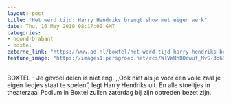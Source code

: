 ```yaml
---
layout: post
title: "Het werd tijd: Harry Hendriks brengt show met eigen werk"
date: Thu, 16 May 2019 08:17:00 GMT
categories: 
- noord-brabant 
- boxtel 
externe_link: "https://www.ad.nl/boxtel/het-werd-tijd-harry-hendriks-brengt-show-met-eigen-werk~aa4307e6/"
feature_image: "https://images1.persgroep.net/rcs/WlVWHhBOcwuf_MvS-3o69acQmYc/diocontent/148436829/_fitwidth/400/?appId=21791a8992982cd8da851550a453bd7f&quality=0.7"
---
```


BOXTEL - Je gevoel delen is niet eng. ,,Ook niet als je voor een volle zaal je eigen liedjes staat te spelen”, legt Harry Hendriks uit. En alle stoeltjes in theaterzaal Podium in Boxtel zullen zaterdag bij zijn optreden bezet zijn.
